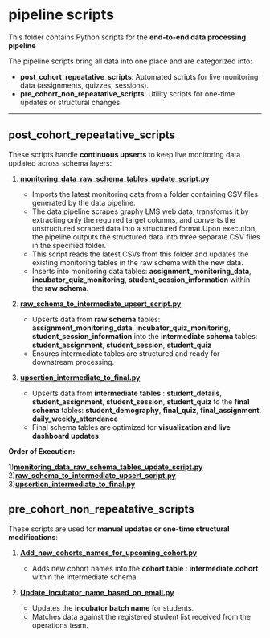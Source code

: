 # pipeline scripts

This folder contains Python scripts for the **end-to-end data processing pipeline** 

The pipeline scripts bring all data into one place and are categorized into:

* **post_cohort_repeatative_scripts**: Automated scripts for live monitoring data (assignments, quizzes, sessions).
* **pre_cohort_non_repeatative_scripts**: Utility scripts for one-time updates or structural changes.

---
## post_cohort_repeatative_scripts

These scripts handle **continuous upserts** to keep live monitoring data updated across schema layers:

1. **[monitoring\_data\_raw\_schema\_tables\_update\_script.py](https://github.com/VigyanShaala-Tech/deployment_scripts/blob/main/pipeline/post_cohort_repeatative_script/monitoring_data_raw_schema_tables_update_script.py)**

   * Imports the latest monitoring data from a folder containing CSV files generated by the data pipeline. 
   * The data pipeline scrapes graphy LMS web data, transforms it by extracting only the required target columns, and converts the unstructured scraped data into a structured format.Upon execution, the pipeline outputs the structured data into three separate CSV files in the specified folder.
   * This script reads the latest CSVs from this folder and updates the existing monitoring tables in the raw schema with the new data.
   * Inserts into monitoring data tables: **assignment_monitoring_data**, **incubator_quiz_monitoring**, **student_session_information** within the **raw schema**.

2. **[raw\_schema\_to\_intermediate\_upsert\_script.py](https://github.com/VigyanShaala-Tech/deployment_scripts/blob/main/pipeline/post_cohort_repeatative_script/raw_schema_to_intermediate_upsert_script.py)**

   * Upserts data from 
   **raw schema** tables: **assignment_monitoring_data**, **incubator_quiz_monitoring**, **student_session_information** into the 
   **intermediate schema** tables: **student_assignment**, **student_session**, **student_quiz**
   * Ensures intermediate tables are structured and ready for downstream processing.

3. **[upsertion\_intermediate\_to\_final.py](https://github.com/VigyanShaala-Tech/deployment_scripts/blob/main/pipeline/post_cohort_repeatative_script/upsertion_intermediate_to_final.py)**

   * Upserts data from 
   **intermediate tables** : **student_details**, **student_assignment**, **student_session**, **student_quiz** to the 
   **final schema** tables: **student_demography**, **final_quiz**, **final_assignment**, **daily_weekly_attendance**
   * Final schema tables are optimized for **visualization and live dashboard updates**.

**Order of Execution:**

1)**[monitoring\_data\_raw\_schema\_tables\_update\_script.py](https://github.com/VigyanShaala-Tech/deployment_scripts/blob/main/pipeline/post_cohort_repeatative_script/monitoring_data_raw_schema_tables_update_script.py)**  
2)**[raw\_schema\_to\_intermediate\_upsert\_script.py](https://github.com/VigyanShaala-Tech/deployment_scripts/blob/main/pipeline/post_cohort_repeatative_script/raw_schema_to_intermediate_upsert_script.py)**  
3)**[upsertion\_intermediate\_to\_final.py](https://github.com/VigyanShaala-Tech/deployment_scripts/blob/main/pipeline/post_cohort_repeatative_script/upsertion_intermediate_to_final.py)**


## pre_cohort_non_repeatative_scripts

These scripts are used for **manual updates or one-time structural modifications**:

1. **[Add\_new\_cohorts\_names\_for\_upcoming\_cohort.py](https://github.com/VigyanShaala-Tech/deployment_scripts/blob/main/pipeline/pre_cohort_non_repeatative_script/Add_new_cohorts_names_for_upcoming_cohort.py)**

   * Adds new cohort names into the **cohort table** : **intermediate.cohort**  within the intermediate schema.

2. **[Update\_incubator\_name\_based\_on\_email.py](https://github.com/VigyanShaala-Tech/deployment_scripts/blob/main/pipeline/pre_cohort_non_repeatative_script/Update_incubator_name_based_on_email.py)**

   * Updates the **incubator batch name** for students.
   * Matches data against the registered student list received from the operations team.
